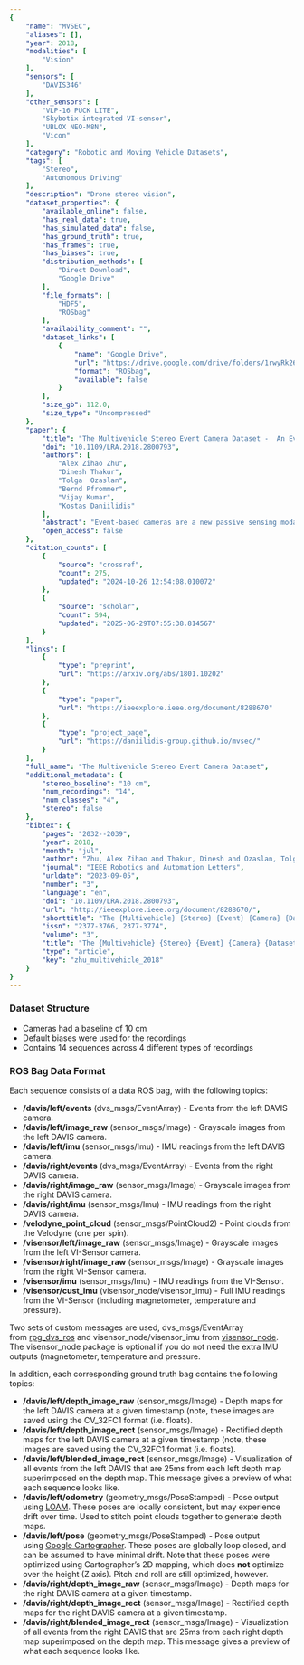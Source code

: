 ```yaml
---
{
    "name": "MVSEC",
    "aliases": [],
    "year": 2018,
    "modalities": [
        "Vision"
    ],
    "sensors": [
        "DAVIS346"
    ],
    "other_sensors": [
        "VLP-16 PUCK LITE",
        "Skybotix integrated VI-sensor",
        "UBLOX NEO-M8N",
        "Vicon"
    ],
    "category": "Robotic and Moving Vehicle Datasets",
    "tags": [
        "Stereo",
        "Autonomous Driving"
    ],
    "description": "Drone stereo vision",
    "dataset_properties": {
        "available_online": false,
        "has_real_data": true,
        "has_simulated_data": false,
        "has_ground_truth": true,
        "has_frames": true,
        "has_biases": true,
        "distribution_methods": [
            "Direct Download",
            "Google Drive"
        ],
        "file_formats": [
            "HDF5",
            "ROSbag"
        ],
        "availability_comment": "",
        "dataset_links": [
            {
                "name": "Google Drive",
                "url": "https://drive.google.com/drive/folders/1rwyRk26wtWeRgrAx_fgPc-ubUzTFThkV",
                "format": "ROSbag",
                "available": false
            }
        ],
        "size_gb": 112.0,
        "size_type": "Uncompressed"
    },
    "paper": {
        "title": "The Multivehicle Stereo Event Camera Dataset -  An Event Camera Dataset for 3D Perception",
        "doi": "10.1109/LRA.2018.2800793",
        "authors": [
            "Alex Zihao Zhu",
            "Dinesh Thakur",
            "Tolga  Ozaslan",
            "Bernd Pfrommer",
            "Vijay Kumar",
            "Kostas Daniilidis"
        ],
        "abstract": "Event-based cameras are a new passive sensing modality with a number of bene\ufb01ts over traditional cameras, including extremely low latency, asynchronous data acquisition, high dynamic range, and very low power consumption. There has been a lot of recent interest and development in applying algorithms to use the events to perform a variety of three-dimensional perception tasks, such as feature tracking, visual odometry, and stereo depth estimation. However, there currently lacks the wealth of labeled data that exists for traditional cameras to be used for both testing and development. In this letter, we present a large dataset with a synchronized stereo pair event based camera system, carried on a handheld rig, \ufb02own by a hexacopter, driven on top of a car, and mounted on a motorcycle, in a variety of different illumination levels and environments. From each camera, we provide the event stream, grayscale images, and inertial measurement unit (IMU) readings. In addition, we utilize a combination of IMU, a rigidly mounted lidar system, indoor and outdoor motion capture, and GPS to provide accurate pose and depth images for each camera at up to 100 Hz. For comparison, we also provide synchronized grayscale images and IMU readings from a frame-based stereo camera system.",
        "open_access": false
    },
    "citation_counts": [
        {
            "source": "crossref",
            "count": 275,
            "updated": "2024-10-26 12:54:08.010072"
        },
        {
            "source": "scholar",
            "count": 594,
            "updated": "2025-06-29T07:55:38.814567"
        }
    ],
    "links": [
        {
            "type": "preprint",
            "url": "https://arxiv.org/abs/1801.10202"
        },
        {
            "type": "paper",
            "url": "https://ieeexplore.ieee.org/document/8288670"
        },
        {
            "type": "project_page",
            "url": "https://daniilidis-group.github.io/mvsec/"
        }
    ],
    "full_name": "The Multivehicle Stereo Event Camera Dataset",
    "additional_metadata": {
        "stereo_baseline": "10 cm",
        "num_recordings": "14",
        "num_classes": "4",
        "stereo": false
    },
    "bibtex": {
        "pages": "2032--2039",
        "year": 2018,
        "month": "jul",
        "author": "Zhu, Alex Zihao and Thakur, Dinesh and Ozaslan, Tolga and Pfrommer, Bernd and Kumar, Vijay and Daniilidis, Kostas",
        "journal": "IEEE Robotics and Automation Letters",
        "urldate": "2023-09-05",
        "number": "3",
        "language": "en",
        "doi": "10.1109/LRA.2018.2800793",
        "url": "http://ieeexplore.ieee.org/document/8288670/",
        "shorttitle": "The {Multivehicle} {Stereo} {Event} {Camera} {Dataset}",
        "issn": "2377-3766, 2377-3774",
        "volume": "3",
        "title": "The {Multivehicle} {Stereo} {Event} {Camera} {Dataset}: {An} {Event} {Camera} {Dataset} for {3D} {Perception}",
        "type": "article",
        "key": "zhu_multivehicle_2018"
    }
}
---
```


### Dataset Structure

- Cameras had a baseline of 10 cm
- Default biases were used for the recordings
- Contains 14 sequences across 4 different types of recordings

### ROS Bag Data Format

Each sequence consists of a data ROS bag, with the following topics:

- **/davis/left/events** (dvs_msgs/EventArray) - Events from the left DAVIS camera.
- **/davis/left/image_raw** (sensor_msgs/Image) - Grayscale images from the left DAVIS camera.
- **/davis/left/imu** (sensor_msgs/Imu) - IMU readings from the left DAVIS camera.
- **/davis/right/events** (dvs_msgs/EventArray) - Events from the right DAVIS camera.
- **/davis/right/image_raw** (sensor_msgs/Image) - Grayscale images from the right DAVIS camera.
- **/davis/right/imu** (sensor_msgs/Imu) - IMU readings from the right DAVIS camera.
- **/velodyne_point_cloud** (sensor_msgs/PointCloud2) - Point clouds from the Velodyne (one per spin).
- **/visensor/left/image_raw** (sensor_msgs/Image) - Grayscale images from the left VI-Sensor camera.
- **/visensor/right/image_raw** (sensor_msgs/Image) - Grayscale images from the right VI-Sensor camera.
- **/visensor/imu** (sensor_msgs/Imu) - IMU readings from the VI-Sensor.
- **/visensor/cust_imu** (visensor_node/visensor_imu) - Full IMU readings from the VI-Sensor (including magnetometer, temperature and pressure).

Two sets of custom messages are used, dvs_msgs/EventArray from [rpg_dvs_ros](https://github.com/uzh-rpg/rpg_dvs_ros) and visensor_node/visensor_imu from [visensor_node](https://github.com/ethz-asl/visensor_node). The visensor_node package is optional if you do not need the extra IMU outputs (magnetometer, temperature and pressure.

In addition, each corresponding ground truth bag contains the following topics:

- **/davis/left/depth_image_raw** (sensor_msgs/Image) - Depth maps for the left DAVIS camera at a given timestamp (note, these images are saved using the CV_32FC1 format (i.e. floats).
- **/davis/left/depth_image_rect** (sensor_msgs/Image) - Rectified depth maps for the left DAVIS camera at a given timestamp (note, these images are saved using the CV_32FC1 format (i.e. floats).
- **/davis/left/blended_image_rect** (sensor_msgs/Image) - Visualization of all events from the left DAVIS that are 25ms from each left depth map superimposed on the depth map. This message gives a preview of what each sequence looks like.
- **/davis/left/odometry** (geometry_msgs/PoseStamped) - Pose output using [LOAM](https://www.ri.cmu.edu/publications/loam-lidar-odometry-and-mapping-in-real-time/). These poses are locally consistent, but may experience drift over time. Used to stitch point clouds together to generate depth maps.
- **/davis/left/pose** (geometry_msgs/PoseStamped) - Pose output using [Google Cartographer](https://google-cartographer-ros.readthedocs.io/en/latest/). These poses are globally loop closed, and can be assumed to have minimal drift. Note that these poses were optimized using Cartographer’s 2D mapping, which does **not** optimize over the height (Z axis). Pitch and roll are still optimized, however.
- **/davis/right/depth_image_raw** (sensor_msgs/Image) - Depth maps for the right DAVIS camera at a given timestamp.
- **/davis/right/depth_image_rect** (sensor_msgs/Image) - Rectified depth maps for the right DAVIS camera at a given timestamp.
- **/davis/right/blended_image_rect** (sensor_msgs/Image) - Visualization of all events from the right DAVIS that are 25ms from each right depth map superimposed on the depth map. This message gives a preview of what each sequence looks like.
